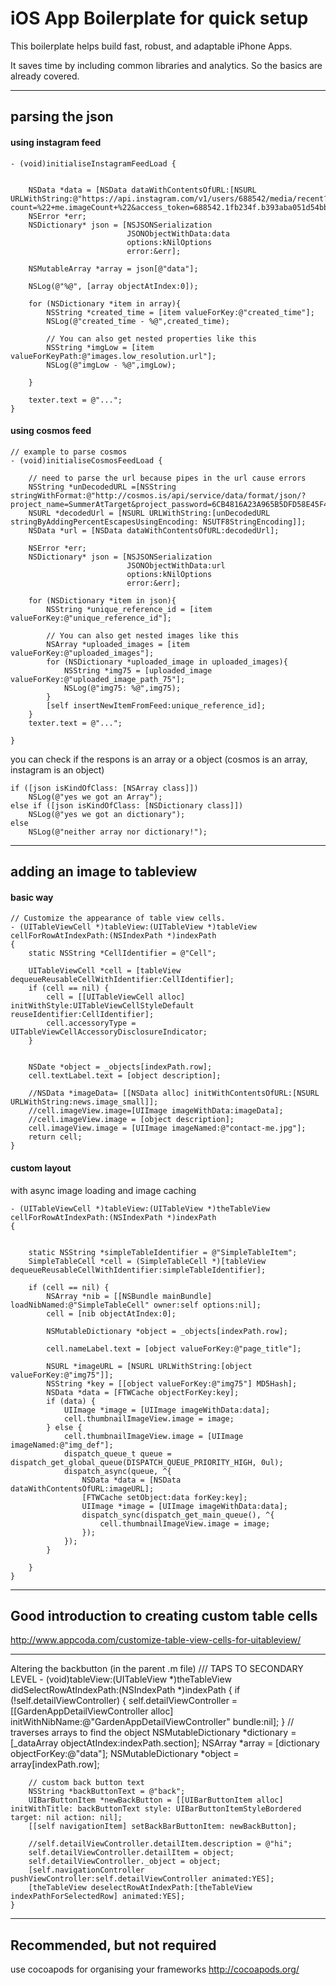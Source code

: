 iOS App Boilerplate for quick setup
================
This boilerplate helps build fast, robust, and adaptable iPhone Apps.

It saves time by including common libraries and analytics. So the basics are already covered.


***
parsing the json
-------------

#### using instagram feed

    - (void)initialiseInstagramFeedLoad {


        NSData *data = [NSData dataWithContentsOfURL:[NSURL URLWithString:@"https://api.instagram.com/v1/users/688542/media/recent?count=%22+me.imageCount+%22&access_token=688542.1fb234f.b393aba051d54bb9a03714ca63594171&callback=?"]];
        NSError *err;
        NSDictionary* json = [NSJSONSerialization
                              JSONObjectWithData:data
                              options:kNilOptions
                              error:&err];

        NSMutableArray *array = json[@"data"];

        NSLog(@"%@", [array objectAtIndex:0]);

        for (NSDictionary *item in array){
            NSString *created_time = [item valueForKey:@"created_time"];
            NSLog(@"created_time - %@",created_time);

            // You can also get nested properties like this
            NSString *imgLow = [item valueForKeyPath:@"images.low_resolution.url"];
            NSLog(@"imgLow - %@",imgLow);

        }

        texter.text = @"...";
    }

#### using cosmos feed

    // example to parse cosmos
    - (void)initialiseCosmosFeedLoad {

        // need to parse the url because pipes in the url cause errors
        NSString *unDecodedURL =[NSString stringWithFormat:@"http://cosmos.is/api/service/data/format/json/?project_name=SummerAtTarget&project_password=6CB4816A23A965B5DFD58E45F4C23&table=unique_references&batch=1&batchSize=6&whereConditionArray=project_id||9&select=*&orderBy=vote_count||desc"];
        NSURL *decodedUrl = [NSURL URLWithString:[unDecodedURL stringByAddingPercentEscapesUsingEncoding: NSUTF8StringEncoding]];
        NSData *url = [NSData dataWithContentsOfURL:decodedUrl];

        NSError *err;
        NSDictionary* json = [NSJSONSerialization
                              JSONObjectWithData:url
                              options:kNilOptions
                              error:&err];

        for (NSDictionary *item in json){
            NSString *unique_reference_id = [item valueForKey:@"unique_reference_id"];

            // You can also get nested images like this
            NSArray *uploaded_images = [item valueForKey:@"uploaded_images"];
            for (NSDictionary *uploaded_image in uploaded_images){
                NSString *img75 = [uploaded_image valueForKey:@"uploaded_image_path_75"];
                NSLog(@"img75: %@",img75);
            }
            [self insertNewItemFromFeed:unique_reference_id];
        }
        texter.text = @"...";

    }

you can check if the respons is an array or a object (cosmos is an array, instagram is an object)

    if ([json isKindOfClass: [NSArray class]])
        NSLog(@"yes we got an Array");
    else if ([json isKindOfClass: [NSDictionary class]])
        NSLog(@"yes we got an dictionary");
    else
        NSLog(@"neither array nor dictionary!");


***
adding an image to tableview
---------
#### basic way
    // Customize the appearance of table view cells.
    - (UITableViewCell *)tableView:(UITableView *)tableView cellForRowAtIndexPath:(NSIndexPath *)indexPath
    {
        static NSString *CellIdentifier = @"Cell";

        UITableViewCell *cell = [tableView dequeueReusableCellWithIdentifier:CellIdentifier];
        if (cell == nil) {
            cell = [[UITableViewCell alloc] initWithStyle:UITableViewCellStyleDefault reuseIdentifier:CellIdentifier];
            cell.accessoryType = UITableViewCellAccessoryDisclosureIndicator;
        }


        NSDate *object = _objects[indexPath.row];
        cell.textLabel.text = [object description];

        //NSData *imageData= [[NSData alloc] initWithContentsOfURL:[NSURL URLWithString:news.image_small]];
        //cell.imageView.image=[UIImage imageWithData:imageData];
        //cell.imageView.image = [object description];
        cell.imageView.image = [UIImage imageNamed:@"contact-me.jpg"];
        return cell;
    }


#### custom layout
with async image loading and image caching


    - (UITableViewCell *)tableView:(UITableView *)theTableView cellForRowAtIndexPath:(NSIndexPath *)indexPath
    {


        static NSString *simpleTableIdentifier = @"SimpleTableItem";
        SimpleTableCell *cell = (SimpleTableCell *)[tableView dequeueReusableCellWithIdentifier:simpleTableIdentifier];

        if (cell == nil) {
            NSArray *nib = [[NSBundle mainBundle] loadNibNamed:@"SimpleTableCell" owner:self options:nil];
            cell = [nib objectAtIndex:0];

            NSMutableDictionary *object = _objects[indexPath.row];

            cell.nameLabel.text = [object valueForKey:@"page_title"];

            NSURL *imageURL = [NSURL URLWithString:[object valueForKey:@"img75"]];
            NSString *key = [[object valueForKey:@"img75"] MD5Hash];
            NSData *data = [FTWCache objectForKey:key];
            if (data) {
                UIImage *image = [UIImage imageWithData:data];
                cell.thumbnailImageView.image = image;
            } else {
                cell.thumbnailImageView.image = [UIImage imageNamed:@"img_def"];
                dispatch_queue_t queue = dispatch_get_global_queue(DISPATCH_QUEUE_PRIORITY_HIGH, 0ul);
                dispatch_async(queue, ^{
                    NSData *data = [NSData dataWithContentsOfURL:imageURL];
                    [FTWCache setObject:data forKey:key];
                    UIImage *image = [UIImage imageWithData:data];
                    dispatch_sync(dispatch_get_main_queue(), ^{
                        cell.thumbnailImageView.image = image;
                    });
                });
            }

        }
    }



***
Good introduction to creating custom table cells
------------------
http://www.appcoda.com/customize-table-view-cells-for-uitableview/



***
Altering the backbutton (in the parent .m file)
/// TAPS TO SECONDARY LEVEL
    - (void)tableView:(UITableView *)theTableView didSelectRowAtIndexPath:(NSIndexPath *)indexPath {
        if (!self.detailViewController) {
            self.detailViewController = [[GardenAppDetailViewController alloc] initWithNibName:@"GardenAppDetailViewController" bundle:nil];
        }
        // traverses arrays to find the object
        NSMutableDictionary *dictionary = [_dataArray objectAtIndex:indexPath.section];
        NSArray *array = [dictionary objectForKey:@"data"];
        NSMutableDictionary *object = array[indexPath.row];

        // custom back button text
        NSString *backButtonText = @"back";
        UIBarButtonItem *newBackButton = [[UIBarButtonItem alloc] initWithTitle: backButtonText style: UIBarButtonItemStyleBordered target: nil action: nil];
        [[self navigationItem] setBackBarButtonItem: newBackButton];

        //self.detailViewController.detailItem.description = @"hi";
        self.detailViewController.detailItem = object;
        self.detailViewController._object = object;
        [self.navigationController pushViewController:self.detailViewController animated:YES];
        [theTableView deselectRowAtIndexPath:[theTableView indexPathForSelectedRow] animated:YES];
    }


***
Recommended, but not required
------------------
use cocoapods for organising your frameworks
http://cocoapods.org/